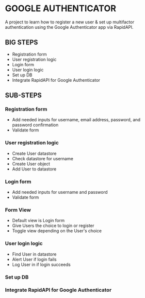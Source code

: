 # GOOGLE AUTHENTICATOR
A project to learn how to register a new user & set up multifactor authentication using the Google Authenticator app via RapidAPI.

## BIG STEPS
* Registration form
* User registration logic
* Login form
* User login logic
* Set up DB
* Integrate RapidAPI for Google Authenticator

## SUB-STEPS
### Registration form
* Add needed inputs for username, email address, password, and password confirmation
* Validate form

### User registration logic
* Create User datastore
* Check datastore for username
* Create User object
* Add User to datastore

### Login form
* Add needed inputs for username and password
* Validate form

### Form View
* Default view is Login form
* Give Users the choice to login or register
* Toggle view depending on the User's choice

### User login logic
* Find User in datastore
* Alert User if login fails
* Log User in if login succeeds

### Set up DB

### Integrate RapidAPI for Google Authenticator